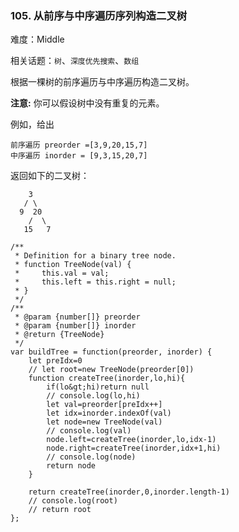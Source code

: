 ### 105. 从前序与中序遍历序列构造二叉树

难度：Middle

相关话题：`树`、`深度优先搜索`、`数组`

根据一棵树的前序遍历与中序遍历构造二叉树。



 **注意:** 
你可以假设树中没有重复的元素。



例如，给出





```
前序遍历 preorder =[3,9,20,15,7]
中序遍历 inorder = [9,3,15,20,7]
```

返回如下的二叉树：





```
    3
   / \
  9  20
    /  \
   15   7
```


```
/**
 * Definition for a binary tree node.
 * function TreeNode(val) {
 *     this.val = val;
 *     this.left = this.right = null;
 * }
 */
/**
 * @param {number[]} preorder
 * @param {number[]} inorder
 * @return {TreeNode}
 */
var buildTree = function(preorder, inorder) {
    let preIdx=0
    // let root=new TreeNode(preorder[0])    
    function createTree(inorder,lo,hi){
        if(lo&gt;hi)return null
        // console.log(lo,hi)
        let val=preorder[preIdx++]
        let idx=inorder.indexOf(val)
        let node=new TreeNode(val)
        // console.log(val)
        node.left=createTree(inorder,lo,idx-1)
        node.right=createTree(inorder,idx+1,hi)
        // console.log(node)
        return node
    }
    
    return createTree(inorder,0,inorder.length-1)
    // console.log(root)
    // return root
};



```
